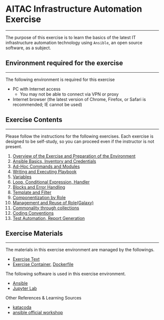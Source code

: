 # AITAC Infrastructure Automation Exercise
---
The purpose of this exercise is to learn the basics of the latest IT infrastructure automation technology using `Ansible`, an open source software, as a subject.

## Environment required for the exercise
---
The following environment is required for this exercise

- PC with Internet access
  - You may not be able to connect via VPN or proxy
- Internet browser (the latest version of Chrome, Firefox, or Safari is recommended; IE cannot be used)

## Exercise Contents
---
Please follow the instructions for the following exercises. Each exercise is designed to be self-study, so you can proceed even if the instructor is not present.

1. [Overview of the Exercise and Preparation of the Environment](01_overview_and_prepare_ec2.md)
2. [Ansible Basics, Inventory and Credentials](02_inv_cred.md)
3. [Ad-Hoc Commands and Modules](03_adhoc_modules.md)
4. [Writing and Executing Playbook](04_playbook.md)
5. [Variables](05_variables.md)
6. [Loop, Conditional Expression, Handler](06_loop_condition.md)
7. [Blocks and Error Handling](07_block_reduce.md)
8. [Template and Filter](08_template.md)
9. [Componentization by Role](09_role.md)
10. [Management and Reuse of Role(Galaxy)](10_galaxy.md)
11. [Commonality through collections](11_collections.md)
12. [Coding Conventions](12_lint.md)
13. [Test Automation, Report Generation](13_testing.md)

## Exercise Materials
---
The materials in this exercise environment are managed by the followings.

- [Exercise Text](https://github.com/irixjp/katacoda-scenarios/tree/master/materials)
- [Exercise Container](https://hub.docker.com/r/irixjp/aitac-automation-jupyter), [Dockerfile](https://github.com/irixjp/katacoda-scenarios/tree/master/container/jupyter)


The following software is used in this exercise environment.

- [Ansible](https://github.com/ansible/ansible)
- [Jupyter Lab](https://github.com/jupyterlab/jupyterlab)


Other References & Learning Sources

- [katacoda](https://www.katacoda.com/irixjp)
- [ansible official workshop](https://github.com/ansible/workshops)
